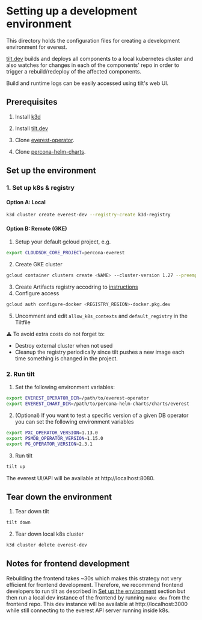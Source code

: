 # Setting up a development environment

This directory holds the configuration files for creating a development
environment for everest.

[tilt.dev](https://docs.tilt.dev/install.html) builds and deploys all
components to a local kubernetes cluster and also watches for changes in each
of the components' repo in order to trigger a rebuild/redeploy of the affected
components.

Build and runtime logs can be easily accessed using tilt's web UI.

## Prerequisites

1. Install [k3d](https://k3d.io)

2. Install [tilt.dev](https://docs.tilt.dev/install.html)

3. Clone [everest-operator](https://github.com/percona/everest-operator).

4. Clone [percona-helm-charts](https://github.com/percona/percona-helm-charts).

## Set up the environment

### 1. Set up k8s & registry   
#### Option A: Local  
```sh
k3d cluster create everest-dev --registry-create k3d-registry
```  
#### Option B: Remote (GKE)  
1. Setup your default gcloud project, e.g.  
```sh
export CLOUDSDK_CORE_PROJECT=percona-everest
```  
2. Create GKE cluster  
```sh
gcloud container clusters create <NAME> --cluster-version 1.27 --preemptible --machine-type n1-standard-4  --num-nodes=3 --zone=europe-west1-c --labels delete-cluster-after-hours=12 --no-enable-autoupgrade
```  
3. Create Artifacts registry accodring to [instructions](https://cloud.google.com/artifact-registry/docs/docker/store-docker-container-images#create)  
4. Configure access  
```sh
gcloud auth configure-docker <REGISTRY_REGION>-docker.pkg.dev
```
5. Uncomment and edit `allow_k8s_contexts` and `default_registry` in the Tiltfile

⚠️ To avoid extra costs do not forget to:
- Destroy external cluster when not used
- Cleanup the registry periodically since tilt pushes a new image each time something is changed in the project. 


### 2. Run tilt
1. Set the following environment variables:
```sh
export EVEREST_OPERATOR_DIR=/path/to/everest-operator
export EVEREST_CHART_DIR=/path/to/percona-helm-charts/charts/everest
```

2. (Optional) If you want to test a specific version of a given DB operator you can set the following environment variables
```sh
export PXC_OPERATOR_VERSION=1.13.0
export PSMDB_OPERATOR_VERSION=1.15.0
export PG_OPERATOR_VERSION=2.3.1
```

3. Run tilt
```sh
tilt up
```

The everest UI/API will be available at http://localhost:8080.

## Tear down the environment

1. Tear down tilt
```sh
tilt down
```

2. Tear down local k8s cluster
```sh
k3d cluster delete everest-dev
```

## Notes for frontend development

Rebuilding the frontend takes ~30s which makes this strategy not very efficient
for frontend development. Therefore, we recommend frontend developers to run
tilt as described in [Set up the environment](#set-up-the-environment) section
but then run a local dev instance of the frontend by running `make dev` from
the frontend repo. This dev instance will be available at http://localhost:3000
while still connecting to the everest API server running inside k8s.
